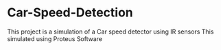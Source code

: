 # Car-Speed-Detection
This project is a simulation of a Car speed detector using IR sensors
This simulated using Proteus Software
